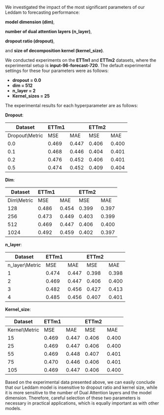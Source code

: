 We investigated the impact of the most significant parameters of our Leddam to forecasting performance: 

**model dimension (dim)**, 

**number of dual attention layers (n_layer)**, 

**dropout ratio (dropout)**, 

and **size of decomposition kernel (kernel_size)**. 

We conducted experiments on the **ETTm1** and **ETTm2** datasets, where the experimental setup is **input-96-forecast-720**. 
The default experimental settings for these four parameters were as follows:

- **dropout = 0.0**
- **dim = 512**
- **n_layer = 2**
- **Kernel_sizes = 25**
  
The experimental results for each hyperparameter are as follows:

**Dropout**:

| Dataset        | ETTm1 |       | ETTm2 |       |
|----------------|-------|-------|-------|-------|
| Dropout\Metric | MSE   | MAE   | MSE   | MAE   |
| 0.0            | 0.469 | 0.447 | 0.406 | 0.400 |
| 0.1            | 0.468 | 0.446 | 0.404 | 0.401 |
| 0.2            | 0.476 | 0.452 | 0.406 | 0.401 |
| 0.5            | 0.474 | 0.452 | 0.409 | 0.404 |

**Dim**:

| Dataset        | ETTm1 |       | ETTm2 |       |
|----------------|-------|-------|-------|-------|
| Dim\Metric     | MSE   | MAE   | MSE   | MAE   |
| 128            | 0.486 | 0.454 | 0.399 | 0.397 |
| 256            | 0.473 | 0.449 | 0.403 | 0.399 |
| 512            | 0.469 | 0.447 | 0.406 | 0.400 |
| 1024           | 0.492 | 0.459 | 0.402 | 0.397 |

**n_layer**:

| Dataset        | ETTm1 |       | ETTm2 |       |
|----------------|-------|-------|-------|-------|
| n_layer\Metric | MSE   | MAE   | MSE   | MAE   |
| 1              | 0.474 | 0.447 | 0.398 | 0.398 |
| 2              | 0.469 | 0.447 | 0.406 | 0.400 |
| 3              | 0.482 | 0.456 | 0.427 | 0.413 |
| 4              | 0.485 | 0.456 | 0.407 | 0.401 |

**Kernel_size**:

| Dataset        | ETTm1 |       | ETTm2 |       |
|----------------|-------|-------|-------|-------|
| Kernel\Metric  | MSE   | MAE   | MSE   | MAE   |
| 15             | 0.469 | 0.447 | 0.406 | 0.400 |
| 25             | 0.469 | 0.447 | 0.406 | 0.400 |
| 55             | 0.469 | 0.448 | 0.407 | 0.401 |
| 75             | 0.470 | 0.446 | 0.406 | 0.401 |
| 105            | 0.469 | 0.447 | 0.406 | 0.400 |

Based on the experimental data presented above, we can easily conclude that our Leddam model is insensitive to dropout ratio and kernel size, while it is more sensitive to the number of Dual Attention layers and the model dimension. Therefore, careful selection of these two parameters is necessary in practical applications, which is equally important as with other models.

